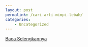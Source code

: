 ```yaml
---
layout: post
permalink: /cari-arti-mimpi-lebah/
categories:
    - Uncategorized
---
```


[Baca Selengkapnya](/10)